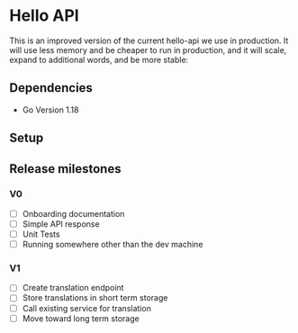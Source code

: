 # Hello API

This is an improved version of the current hello-api we use in production. It will use
less memory and be cheaper to run in production, and it will scale, expand to additional
words, and be more stable:

## Dependencies
- Go Version 1.18

## Setup


## Release milestones

### V0
- [ ] Onboarding documentation
- [ ] Simple API response
- [ ] Unit Tests
- [ ] Running somewhere other than the dev machine

### V1
- [ ] Create translation endpoint
- [ ] Store translations in short term storage
- [ ] Call existing service for translation
- [ ] Move toward long term storage 
